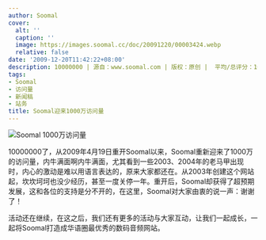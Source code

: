 ```yaml
---
author: Soomal
cover:
  alt: ''
  caption: ''
  image: https://images.soomal.cc/doc/20091220/00003424.webp
  relative: false
date: '2009-12-20T11:42:22+08:00'
description: 10000000 | 源自：www.soomal.com | 版权：原创 |  平均/总评分：10.00/140
tags:
- Soomal
- 访问量
- 新闻稿
- 站务
title: Soomal迎来1000万访问量
---
```


![Soomal 1000万访问量](https://images.soomal.cc/doc/20091220/00003424.webp)



10000000了，从2009年4月19日重开Soomal以来，Soomal重新迎来了1000万的访问量，内牛满面啊内牛满面，尤其看到一些2003、2004年的老马甲出现时，内心的激动是难以用语言表达的，原来大家都还在。从2003年创建这个网站起，坎坎坷坷也没少经历，甚至一度关停一年。重开后，Soomal却获得了超预期发展，这和各位的支持是分不开的，在这里，Soomal对大家由衷的说一声：谢谢了！



活动还在继续，在这之后，我们还有更多的活动与大家互动，让我们一起成长，一起将Soomal打造成华语圈最优秀的数码音频网站。